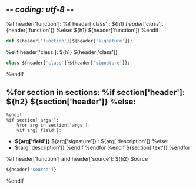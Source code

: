 ## -*- coding: utf-8 -*-

%if header['function']:
    %if header['class']:
${h1} ${header['class']}.${header['function']}
    %else:
${h1} ${header['function']}
    %endif
```python
def ${header['function']}${header['signature']}:
```
%elif header['class']:
${h1} ${header['class']}
```python
class ${header['class']}${header['signature']}:
```
%endif 

%for section in sections:
    %if section['header']:
${h2} ${section['header']}
    %else:
---
    %endif
    %if section['args']:
        %for arg in section['args']:
        %if arg['field']:
* **${arg['field']}** ${arg['signature']} : ${arg['description']}
        %else:
* ${arg['description']}
        %endif
        %endfor
    %endif
${section['text']}
%endfor

%if header['function'] and header['source']:
${h2} Source
```python
${header['source']}
```
%endif
